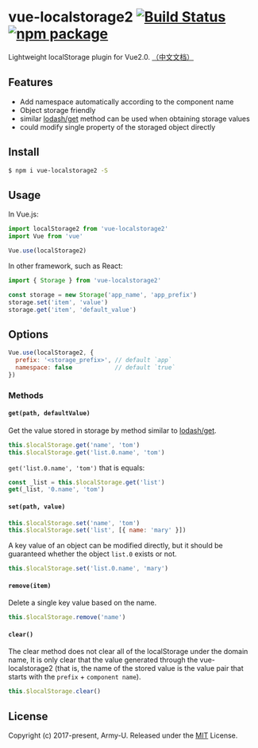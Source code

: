 # vue-localstorage2 [![Build Status](https://img.shields.io/circleci/project/github/Army-U/vue-localstorage2.svg?style=flat-square)](https://circleci.com/gh/Army-U/vue-localstorage2) [![npm package](https://img.shields.io/npm/v/vue-localstorage2.svg?style=flat-square)](https://www.npmjs.com/package/vue-localstorage2)

Lightweight localStorage plugin for Vue2.0. [（中文文档）](README.zh-CN.md)

## Features

* Add namespace automatically according to the component name
* Object storage friendly
* similar [lodash/get](https://github.com/Army-U/sewing/blob/dev/src/get.ts) method can be used when obtaining storage values
* could modify single property of the storaged object directly

## Install

```bash
$ npm i vue-localstorage2 -S
```

## Usage

In Vue.js:

```js
import localStorage2 from 'vue-localstorage2'
import Vue from 'vue'

Vue.use(localStorage2)
```

In other framework, such as React:

```js
import { Storage } from 'vue-localstorage2'

const storage = new Storage('app_name', 'app_prefix')
storage.set('item', 'value')
storage.get('item', 'default_value')
```

## Options

```js
Vue.use(localStorage2, {
  prefix: '<storage_prefix>', // default `app`
  namespace: false            // default `true`
})
```

### Methods

#### `get(path, defaultValue)`

Get the value stored in storage by method similar to [lodash/get](https://github.com/Army-U/sewing/blob/dev/src/get.ts).

```js
this.$localStorage.get('name', 'tom')
this.$localStorage.get('list.0.name', 'tom')
```

`get('list.0.name', 'tom')` that is equals:

```js
const _list = this.$localStorage.get('list')
get(_list, '0.name', 'tom')
```

#### `set(path, value)`

```js
this.$localStorage.set('name', 'tom')
this.$localStorage.set('list', [{ name: 'mary' }])
```

A key value of an object can be modified directly, but it should be guaranteed whether the object `list.0` exists or not.

```js
this.$localStorage.set('list.0.name', 'mary')
```

#### `remove(item)`

Delete a single key value based on the name.

```js
this.$localStorage.remove('name')
```

#### `clear()`

The clear method does not clear all of the localStorage under the domain name, It is only clear that the value generated through the vue-localstorage2 (that is, the name of the stored value is the value pair that starts with the `prefix` + `component name`).

```js
this.$localStorage.clear()
```

## License

Copyright (c) 2017-present, Army-U. Released under the [MIT](https://opensource.org/licenses/MIT) License.